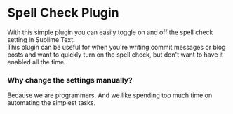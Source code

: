 # Spell Check Plugin


With this simple plugin you can easily toggle on and off the spell check setting in Sublime Text.  
This plugin can be useful for when you're writing commit messages or blog posts and want to quickly turn on the spell check, but don't want to have it enabled all the time.

### Why change the settings manually?

Because we are programmers. And we like spending too much time on automating the simplest tasks.  
